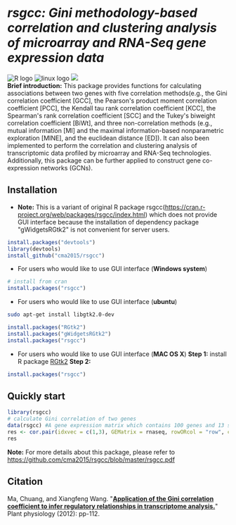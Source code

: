# ___**rsgcc**: Gini methodology-based correlation and clustering analysis of microarray and RNA-Seq gene expression data___ </br>
![](https://halobi.com/wp-content/uploads/2016/08/r_logo.png "R logo")
![](https://encrypted-tbn2.gstatic.com/images?q=tbn:ANd9GcSvCvZWbl922EJkjahQ5gmTpcvsYr3ujQBpMdyX-YG99vGWfTAmfw "linux logo")
![](https://tctechcrunch2011.files.wordpress.com/2014/06/apple_topic.png?w=220) </br>
**Brief introduction:**
This package provides functions for calculating associations between two genes with five correlation methods(e.g., the Gini correlation coefficient [GCC], the Pearson's product moment correlation coefficient [PCC], the Kendall tau rank correlation coefficient [KCC], the Spearman's rank correlation coefficient [SCC] and the Tukey's biweight correlation coefficient [BiWt], and three non-correlation methods (e.g., mutual information [MI] and the maximal information-based nonparametric exploration [MINE], and the euclidean distance [ED]). It can also been implemented to perform the correlation and clustering analysis of transcriptomic data profiled by microarray and RNA-Seq technologies. Additionally, this package can be further applied to construct gene co-expression networks (GCNs).</br>

## Installation ##
- **Note:** This is a variant of original R package rsgcc(https://cran.r-project.org/web/packages/rsgcc/index.html) which does not provide GUI interface because the installation of dependency package "gWidgetsRGtk2" is not convenient for server users.
```R
install.packages("devtools")
library(devtools)
install_github("cma2015/rsgcc")
```
- For users who would like to use GUI interface (**Windows system**)
```R
# install from cran
install.packages("rsgcc")
```
- For users who would like to use GUI interface (**ubuntu**)
```bash
sudo apt-get install libgtk2.0-dev
```
```R
install.packages("RGtk2")
install.packages("gWidgetsRGtk2")
install.packages("rsgcc")
```
- For users who would like to use GUI interface (**MAC OS X**)
**Step 1:** install R package [RGtk2](https://gist.github.com/sebkopf/9405675)
**Step 2:**
```R
install.packages("rsgcc")
```

## Quickly start
```R
library(rsgcc)
# calculate Gini correlation of two genes
data(rsgcc) #A gene expression matrix which contains 100 genes and 13 samples.
res <- cor.pair(idxvec = c(1,3), GEMatrix = rnaseq, rowORcol = "row", cormethod = "GCC")
res
```
**Note:** For more details about this package, please refer to https://github.com/cma2015/rsgcc/blob/master/rsgcc.pdf


## Citation
Ma, Chuang, and Xiangfeng Wang. "[**Application of the Gini correlation coefficient to infer regulatory relationships in transcriptome analysis.**](http://www.plantphysiol.org/content/early/2012/07/13/pp.112.201962.short)" Plant physiology (2012): pp-112.
